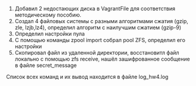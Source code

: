 1. Добавил 2 недостающих диска в VagrantFile для соответствия методическому пособию.
2. Создал 4 файловых системы с разными алгоритмами сжатия (gzip, zle, lzjb,lz4), определил алгоритм с наилучшим сжатием (gzip-9)
3. Определил настройки пула
4. С помощью команды zpool import собрал pool ZFS, определил его настройки
5. Скопировал файл из удаленной директории, восстановитл файл локально с помощью zfs receive, нашёл зашифрованное сообщение в файле secret_message

Список всех команд и их вывод находится в файле log_hw4.log
